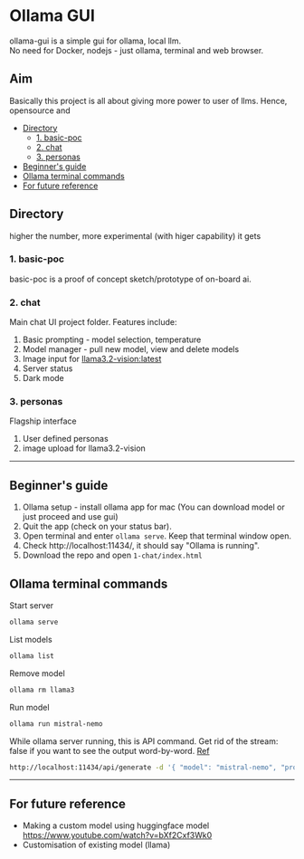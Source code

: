 # Ollama GUI
ollama-gui is a simple gui for ollama, local llm.  
No need for Docker, nodejs - just ollama, terminal and web browser.  

## Aim
Basically this project is all about giving more power to user of llms. Hence, opensource and 

- [Directory](#directory)
  - [1. basic-poc](#1-basic-poc)
  - [2. chat](#2-chat)
  - [3. personas](#3-personas)
- [Beginner's guide](#beginners-guide)
- [Ollama terminal commands](#ollama-terminal-commands)
- [For future reference](#for-future-reference)

## Directory
higher the number, more experimental (with higer capability) it gets
### 1. basic-poc
basic-poc is a proof of concept sketch/prototype of on-board ai.
### 2. chat
Main chat UI project folder. Features include:
1) Basic prompting - model selection, temperature
2) Model manager - pull new model, view and delete models
3) Image input for [llama3.2-vision:latest](https://ollama.com/library/llama3.2-vision)
4) Server status
5) Dark mode
### 3. personas
Flagship interface 
1) User defined personas
2) image upload for llama3.2-vision

---

## Beginner's guide
1. Ollama setup - install ollama app for mac (You can download model or just proceed and use gui)
2. Quit the app (check on your status bar). 
3. Open terminal and enter `ollama serve`. Keep that terminal window open.
4. Check http://localhost:11434/, it should say "Ollama is running".
5. Download the repo and open `1-chat/index.html`

## Ollama terminal commands
Start server
```bash
ollama serve
```
List models
```bash
ollama list
```
Remove model
```bash
ollama rm llama3
```
Run model
```bash
ollama run mistral-nemo
```
While ollama server running, this is API command. Get rid of the stream: false if you want to see the output word-by-word. [Ref](https://dev.to/jayantaadhikary/using-the-ollama-api-to-run-llms-and-generate-responses-locally-18b7)
```bash
http://localhost:11434/api/generate -d '{ "model": "mistral-nemo", "prompt": "What is water made of?", "stream": false }'
```
---
## For future reference
- Making a custom model using huggingface model https://www.youtube.com/watch?v=bXf2Cxf3Wk0
- Customisation of existing model (llama) 

